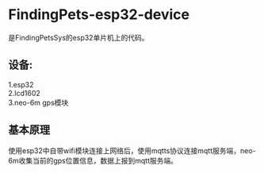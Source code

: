 # FindingPets-esp32-device
是FindingPetsSys的esp32单片机上的代码。
## 设备:
1.esp32 <br>
2.lcd1602 <br> 
3.neo-6m gps模块 <br>
## 基本原理
使用esp32中自带wifi模块连接上网络后，使用mqtts协议连接mqtt服务端，neo-6m收集当前的gps位置信息，数据上报到mqtt服务端。